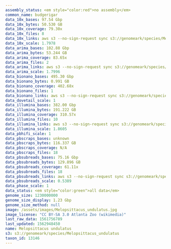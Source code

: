 ```yaml
---
assembly_status: <em style="color:red">no assembly</em>
common_name: budgerigar
data_10x_bases: 97.54 Gbp
data_10x_bytes: 50.530 GB
data_10x_coverage: 79.30x
data_10x_files: 8
data_10x_links: aws s3 --no-sign-request sync s3://genomeark/species/Melopsittacus_undulatus/bMelUnd1/genomic_data/10x/ .<br>
data_10x_scale: 1.7978
data_arima_bases: 102.88 Gbp
data_arima_bytes: 53.244 GB
data_arima_coverage: 83.65x
data_arima_files: 2
data_arima_links: aws s3 --no-sign-request sync s3://genomeark/species/Melopsittacus_undulatus/bMelUnd1/genomic_data/arima/ .<br>
data_arima_scale: 1.7996
data_bionano_bases: 495.30 Gbp
data_bionano_bytes: 0.991 GB
data_bionano_coverage: 402.68x
data_bionano_files: 1
data_bionano_links: aws s3 --no-sign-request sync s3://genomeark/species/Melopsittacus_undulatus/bMelUnd1/genomic_data/bionano/ .<br>
data_dovetail_scale: 1
data_illumina_bases: 382.00 Gbp
data_illumina_bytes: 191.222 GB
data_illumina_coverage: 310.57x
data_illumina_files: 10
data_illumina_links: aws s3 --no-sign-request sync s3://genomeark/species/Melopsittacus_undulatus/bMelUnd3/genomic_data/illumina/ .<br>aws s3 --no-sign-request sync s3://genomeark/species/Melopsittacus_undulatus/bMelUnd2/genomic_data/illumina/ .<br>
data_illumina_scale: 1.8605
data_pbhifi_scale: 1
data_pbscraps_bases: unknown
data_pbscraps_bytes: 116.337 GB
data_pbscraps_coverage: N/A
data_pbscraps_files: 18
data_pbsubreads_bases: 75.16 Gbp
data_pbsubreads_bytes: 129.896 GB
data_pbsubreads_coverage: 61.11x
data_pbsubreads_files: 18
data_pbsubreads_links: aws s3 --no-sign-request sync s3://genomeark/species/Melopsittacus_undulatus/bMelUnd1/genomic_data/pacbio/ . --exclude "*scraps.bam* --exclude "*ccs.bam*"<br>
data_pbsubreads_scale: 0.5389
data_phase_scale: 1
data_status: <em style="color:green">all data</em>
genome_size: 1230000000
genome_size_display: 1.23 Gbp
genome_size_method: null
image: /assets/images/Melopsittacus_undulatus.jpg
image_license: "CC BY-SA 3.0 Atlanta Zoo (wikimedia)"
last_raw_data: 1561756789
last_updated: 1562948450
name: Melopsittacus undulatus
s3: s3://genomeark/species/Melopsittacus_undulatus
taxon_id: 13146
---
```

